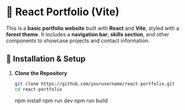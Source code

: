 # 🌿 React Portfolio (Vite)

This is a **basic portfolio website** built with **React** and **Vite**, styled with a **forest theme**. It includes a **navigation bar**, **skills section**, and other components to showcase projects and contact information.

## 🚀 Installation & Setup

1. **Clone the Repository**
   ```sh
   git clone https://github.com/yourusername/react-portfolio.git
   cd react-portfolio
   ```
   npm install
   npm run dev
   npm run build
